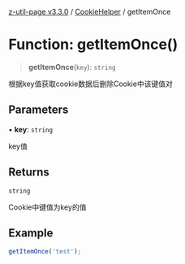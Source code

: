 [z-util-page v3.3.0](../../../index.md) / [CookieHelper](../index.md) / getItemOnce

# Function: getItemOnce()

> **getItemOnce**(`key`): `string`

根据key值获取cookie数据后删除Cookie中该键值对

## Parameters

• **key**: `string`

key值

## Returns

`string`

Cookie中键值为key的值

## Example

```ts
getItemOnce('test');
```

